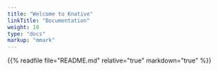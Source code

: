 ```yaml
---
title: "Welcome to Knative"
linkTitle: "Documentation"
weight: 10
type: "docs"
markup: "mmark"
---
```


{{% readfile file="README.md" relative="true" markdown="true" %}}
